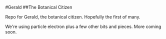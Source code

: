#Gerald
##The Botanical Citizen

Repo for Gerald, the botanical citizen.  Hopefully the first of many.

We're using particle electron plus a few other bits and pieces.  More coming soon.
